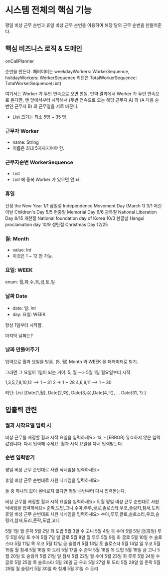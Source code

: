 # 시스템 전체의 핵심 기능
평일 비상 근무 순번과 휴일 비상 근무 순번을 이용하여 해당 달의 근무 순번을 만들어준다.


## 핵심 비즈니스 로직 & 도메인

onCallPlanner

순번을 만든다. 패러미터는 weekdayWorkers: WorkerSequence, holidayWorkers: WorkerSequence
리턴은 TotalWorkerSequence: TotalWorkerSequence(List<Worker>)

여기서는 Worker 가 두번 연속으로 오면 안됨.
만약 결과에서 Worker 가 두번 연속으로 온다면, 맨 앞에서부터 시작해서
(두번 연속으로 오는 해당 근무자 A) 와 (A 다음 순번인 근무자 B) 의 근무일을 서로 바꾼다.

- List<Worker> 크기는 최소 5명 ~ 35 명



### 근무자 Worker

- name: String
- 이름은 최대 5자까지여야 함.

### 근무자순번 WorkerSequence

- List<Worker>
- List<Worker> 에 중복 Worker 가 있으면 안 돼.

### 휴일

신정 the New Year 1/1
삼일절 Independence Movement Day (March 1) 3/1
어린이날 Children's Day 5/5
현충일 Memorial Day 6/6
광복절 National Liberation Day 8/15
개천절 National foundation day of Korea 10/3
한글날 Hangul proclamation day 10/9
성탄절 Christmas Day 12/25

### 월: Month

- value: Int
- 이것은 1 ~ 12 만 가능.

### 요일: WEEK

enum: 월,화,수,목,금,토,일

### 날짜 Date

- date: 일: Int
- day: 요일: WEEK

항상 1일부터 시작함.

마지막 날짜는?

### 날짜 만들어주기

입력으로 월과 요일을 받음. (5, 월) Month 와 WEEK 을 패러미터로 받기.


그러면 그 요일이 1일이 되는 거야.
5, 월 --> 5월 1일 월요일부터 시작

1,3,5,7,8,10,12 --> 1 ~ 31
2 -> 1 ~ 28
4,6,9,11 --> 1 ~ 30

리턴: List<Date>
[Date(1,월), Date(2,화), Date(3,수),Date(4,목), ... Date(31, ?)  ]

## 입출력 관련

### 월과 시작요일 입력 시

비상 근무를 배정할 월과 시작 요일을 입력하세요>
13, -
[ERROR] 유효하지 않은 입력 값입니다. 다시 입력해 주세요.
월과 시작 요일을 다시 입력받는다.


### 순번 입력받기
평일 비상 근무 순번대로 사원 닉네임을 입력하세요>

휴일 비상 근무 순번대로 사원 닉네임을 입력하세요>

둘 중 하나의 값이 올바르지 않다면 평일 순번부터 다시 입력받는다.




비상 근무를 배정할 월과 시작 요일을 입력하세요> 5,월
평일 비상 근무 순번대로 사원 닉네임을 입력하세요> 준팍,도밥,고니,수아,루루,글로,솔로스타,우코,슬링키,참새,도리
휴일 비상 근무 순번대로 사원 닉네임을 입력하세요> 수아,루루,글로,솔로스타,우코,슬링키,참새,도리,준팍,도밥,고니


5월 1일 월 준팍
5월 2일 화 도밥
5월 3일 수 고니
5월 4일 목 수아
5월 5일 금(휴일) 루루
5월 6일 토 수아
5월 7일 일 글로
5월 8일 월 루루
5월 9일 화 글로
5월 10일 수 솔로스타
5월 11일 목 우코
5월 12일 금 슬링키
5월 13일 토 솔로스타
5월 14일 일 우코
5월 15일 월 참새
5월 16일 화 도리
5월 17일 수 준팍
5월 18일 목 도밥
5월 19일 금 고니
5월 20일 토 슬링키
5월 21일 일 참새
5월 22일 월 수아
5월 23일 화 루루
5월 24일 수 글로
5월 25일 목 솔로스타
5월 26일 금 우코
5월 27일 토 도리
5월 28일 일 준팍
5월 29일 월 슬링키
5월 30일 화 참새
5월 31일 수 도리

